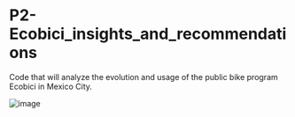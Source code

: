 # P2-Ecobici_insights_and_recommendations
Code that will analyze the evolution and usage of the public bike program Ecobici in Mexico City. 

![image](https://user-images.githubusercontent.com/79372976/125181030-7f45ff00-e1c6-11eb-9b44-b745e8bb0016.png)
